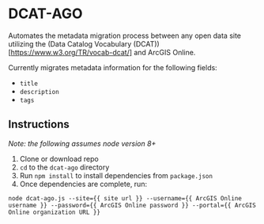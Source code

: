 # DCAT-AGO

Automates the metadata migration process between any open data site utilizing the (Data Catalog Vocabulary (DCAT))[https://www.w3.org/TR/vocab-dcat/] and ArcGIS Online.

Currently migrates metadata information for the following fields:

* `title`
* `description`
* `tags`

## Instructions
_Note: the following assumes node version 8+_

1. Clone or download repo
2. `cd` to the `dcat-ago` directory
3. Run `npm install` to install dependencies from `package.json`
3. Once dependencies are complete, run:
  ```
  node dcat-ago.js --site={{ site url }} --username={{ ArcGIS Online username }} --password={{ ArcGIS Online password }} --portal={{ ArcGIS Online organization URL }}
  ```
